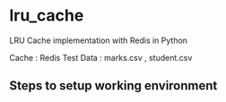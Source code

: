 # lru_cache
LRU Cache implementation with Redis in Python

Cache : Redis
Test Data : marks.csv , student.csv

## Steps to setup working environment

